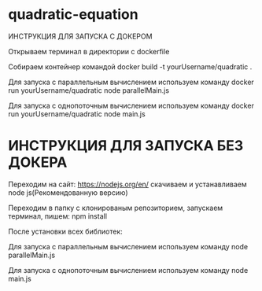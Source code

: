 ﻿# quadratic-equation

ИНСТРУКЦИЯ ДЛЯ ЗАПУСКА С ДОКЕРОМ

Открываем терминал в директории с dockerfile

Собираем контейнер командой docker build -t yourUsername/quadratic .
  
Для запуска c параллельным вычислением используем команду docker run yourUsername/quadratic node parallelMain.js
  
Для запуска c однопоточным вычислением используем команду docker run yourUsername/quadratic node main.js
  

# ИНСТРУКЦИЯ ДЛЯ ЗАПУСКА БЕЗ ДОКЕРА

Переходим на сайт: https://nodejs.org/en/ скачиваем и устанавливаем node js(Рекомендованную версию)

Переходим в папку с клонированым репозиторием, запускаем терминал, пишем: npm install

После установки всех библиотек: 

Для запуска c параллельным вычислением используем команду node parallelMain.js
  
Для запуска c однопоточным вычислением используем команду node main.js
